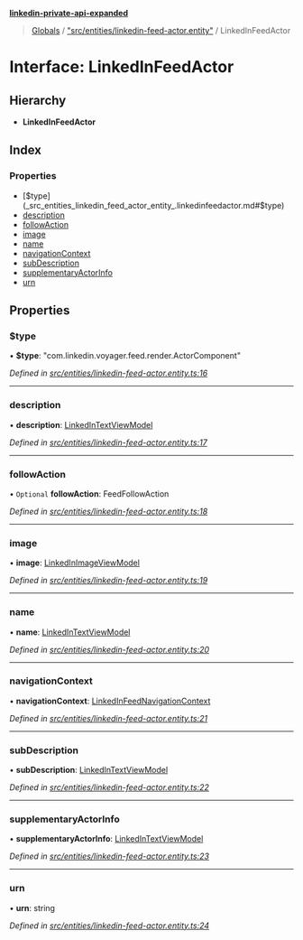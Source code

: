 **[linkedin-private-api-expanded](../README.md)**

> [Globals](../globals.md) / ["src/entities/linkedin-feed-actor.entity"](../modules/_src_entities_linkedin_feed_actor_entity_.md) / LinkedInFeedActor

# Interface: LinkedInFeedActor

## Hierarchy

* **LinkedInFeedActor**

## Index

### Properties

* [$type](_src_entities_linkedin_feed_actor_entity_.linkedinfeedactor.md#$type)
* [description](_src_entities_linkedin_feed_actor_entity_.linkedinfeedactor.md#description)
* [followAction](_src_entities_linkedin_feed_actor_entity_.linkedinfeedactor.md#followaction)
* [image](_src_entities_linkedin_feed_actor_entity_.linkedinfeedactor.md#image)
* [name](_src_entities_linkedin_feed_actor_entity_.linkedinfeedactor.md#name)
* [navigationContext](_src_entities_linkedin_feed_actor_entity_.linkedinfeedactor.md#navigationcontext)
* [subDescription](_src_entities_linkedin_feed_actor_entity_.linkedinfeedactor.md#subdescription)
* [supplementaryActorInfo](_src_entities_linkedin_feed_actor_entity_.linkedinfeedactor.md#supplementaryactorinfo)
* [urn](_src_entities_linkedin_feed_actor_entity_.linkedinfeedactor.md#urn)

## Properties

### $type

•  **$type**: \"com.linkedin.voyager.feed.render.ActorComponent\"

*Defined in [src/entities/linkedin-feed-actor.entity.ts:16](https://github.com/khanhtranngoccva/linkedin-private-api/blob/355192d/src/entities/linkedin-feed-actor.entity.ts#L16)*

___

### description

•  **description**: [LinkedInTextViewModel](_src_entities_linkedin_text_view_model_entity_.linkedintextviewmodel.md)

*Defined in [src/entities/linkedin-feed-actor.entity.ts:17](https://github.com/khanhtranngoccva/linkedin-private-api/blob/355192d/src/entities/linkedin-feed-actor.entity.ts#L17)*

___

### followAction

• `Optional` **followAction**: FeedFollowAction

*Defined in [src/entities/linkedin-feed-actor.entity.ts:18](https://github.com/khanhtranngoccva/linkedin-private-api/blob/355192d/src/entities/linkedin-feed-actor.entity.ts#L18)*

___

### image

•  **image**: [LinkedInImageViewModel](_src_entities_linkedin_image_view_model_entity_.linkedinimageviewmodel.md)

*Defined in [src/entities/linkedin-feed-actor.entity.ts:19](https://github.com/khanhtranngoccva/linkedin-private-api/blob/355192d/src/entities/linkedin-feed-actor.entity.ts#L19)*

___

### name

•  **name**: [LinkedInTextViewModel](_src_entities_linkedin_text_view_model_entity_.linkedintextviewmodel.md)

*Defined in [src/entities/linkedin-feed-actor.entity.ts:20](https://github.com/khanhtranngoccva/linkedin-private-api/blob/355192d/src/entities/linkedin-feed-actor.entity.ts#L20)*

___

### navigationContext

•  **navigationContext**: [LinkedInFeedNavigationContext](_src_entities_linkedin_feed_navigation_context_entity_.linkedinfeednavigationcontext.md)

*Defined in [src/entities/linkedin-feed-actor.entity.ts:21](https://github.com/khanhtranngoccva/linkedin-private-api/blob/355192d/src/entities/linkedin-feed-actor.entity.ts#L21)*

___

### subDescription

•  **subDescription**: [LinkedInTextViewModel](_src_entities_linkedin_text_view_model_entity_.linkedintextviewmodel.md)

*Defined in [src/entities/linkedin-feed-actor.entity.ts:22](https://github.com/khanhtranngoccva/linkedin-private-api/blob/355192d/src/entities/linkedin-feed-actor.entity.ts#L22)*

___

### supplementaryActorInfo

•  **supplementaryActorInfo**: [LinkedInTextViewModel](_src_entities_linkedin_text_view_model_entity_.linkedintextviewmodel.md)

*Defined in [src/entities/linkedin-feed-actor.entity.ts:23](https://github.com/khanhtranngoccva/linkedin-private-api/blob/355192d/src/entities/linkedin-feed-actor.entity.ts#L23)*

___

### urn

•  **urn**: string

*Defined in [src/entities/linkedin-feed-actor.entity.ts:24](https://github.com/khanhtranngoccva/linkedin-private-api/blob/355192d/src/entities/linkedin-feed-actor.entity.ts#L24)*
